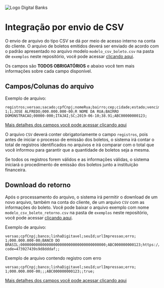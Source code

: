 ![Logo Digital Banks](https://i.imgur.com/LI7isN8.png?raw=true)
# Integração por envio de CSV
O envio de arquivo do tipo CSV se dá por meio de acesso interno na conta do cliente. O arquivo de boletos emitidos deverá ser enviado de acordo com o padrão apresentado no arquivo modelo `modelo_csv_boleto.csv` na pasta de `exemplos` neste repositório, você pode acessar [clicando aqui](https://github.com/DigitalBanks/manual-integracao-boletos/tree/master/exemplos).

Os campos são **TODOS OBRIGATÓRIOS** e abaixo você tem mais informações sobre cada campo disponível.

## Campos/Colunas do arquivo
Exemplo de arquivo:
```csv
registros;versao;sacado;cpfCnpj;nomeRua;bairro;cep;cidade;estado;vencimento;valor;seuId;
1;1;JOSE ALFREDO;000.000.000-00;R NOME DA RUA;BAIRRO DOMONSTRACAO;00000-000;ITAJAI;SC;2019-06-10;38.91;ABC00000000123;
```

[Mais detalhes dos campos você pode acessar clicando aqui](https://github.com/DigitalBanks/manual-integracao-boletos/blob/master/FIELDS.md)

O arquivo `CSV` deverá conter obrigatoriamente o campo `registros`, pois antes de iniciar o processo de emissão dos boletos, o sistema irá contar o total de registros identificados no arquivos e irá comparar com o total que você informou para garantir que a quantidade de boletos seja a mesma.

Se todos os registros forem válidos e as informações válidas, o sistema iniciará o procedimento de emissão dos boletos junto a instituição financeira.

## Download do retorno
Após o processamento do arquivo, o sistema irá permitir o download de um novo arquivo, também na conta do cliente, de um arquivo `CSV` com as informações do boleto. Você pode baixar o arquivo exemplo com nome `modelo_csv_boleto_retorno.csv` na pasta de `exemplos` neste repositório, você pode acessar [clicando aqui](https://github.com/DigitalBanks/manual-integracao-boletos/tree/master/exemplos).

Exemplo de arquivo:
```csv
versao;cpfCnpj;banco;linhaDigitavel;seuId;urlImpressao;erro;
1;000.000.000-00;BANCO DO BRASIL;000000000000000000000000000000000000000;ABC000000000123;https://server.nomedainstituicao.com/api/exemplo/emissao/boleto?code=473927439s9d8dddaf;;
```

Exemplo de arquivo contendo registro com erro
```csv
versao;cpfCnpj;banco;linhaDigitavel;seuId;urlImpressao;erro;
1;000.000.000-00;;;ABC000000000123;;true;
```

[Mais detalhes dos campos você pode acessar clicando aqui](https://github.com/DigitalBanks/manual-integracao-boletos/blob/master/FIELDS.md)
